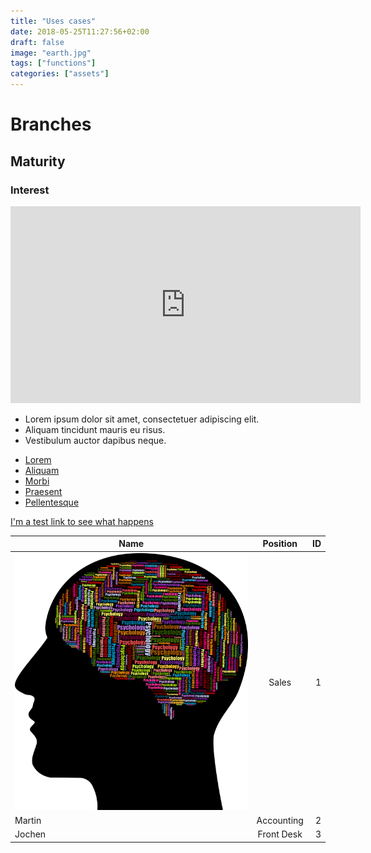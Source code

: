 ```yaml
---
title: "Uses cases"
date: 2018-05-25T11:27:56+02:00
draft: false
image: "earth.jpg"
tags: ["functions"]
categories: ["assets"]
---
```


# Branches
## Maturity
### Interest
<iframe width="560" height="315" src="https://www.youtube.com/embed/1FV96jp_Ii0?rel=0" frameborder="0" allow="autoplay; encrypted-media" allowfullscreen></iframe>

<ul>
   <li>Lorem ipsum dolor sit amet, consectetuer adipiscing elit.</li>
   <li>Aliquam tincidunt mauris eu risus.</li>
   <li>Vestibulum auctor dapibus neque.</li>
</ul>

<nav>
  <ul>
    <li><a href="#nowhere" title="Lorum ipsum dolor sit amet">Lorem</a></li>
    <li><a href="#nowhere" title="Aliquam tincidunt mauris eu risus">Aliquam</a></li>
    <li><a href="#nowhere" title="Morbi in sem quis dui placerat ornare">Morbi</a></li>
    <li><a href="#nowhere" title="Praesent dapibus, neque id cursus faucibus">Praesent</a></li>
    <li><a href="#nowhere" title="Pellentesque fermentum dolor">Pellentesque</a></li>
  </ul>
</nav>

[I'm a test link to see what happens](https://themes.gohugo.io/)

| Name        | Position           | ID  |
| ------------- |:-------------:| -----:|
| ![alt text](https://github.com/Ancahar/Ancaha_Testing_V3/blob/master/static/profil.png	"Test")      | Sales | 1 |
| Martin      | Accounting      |   2 |
| Jochen | Front Desk     |    3 |
